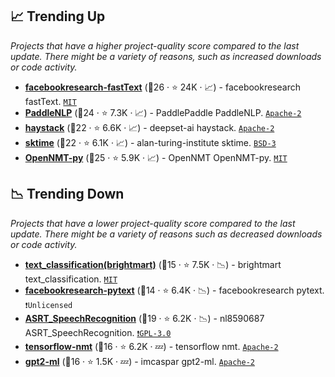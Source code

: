 ## 📈 Trending Up

_Projects that have a higher project-quality score compared to the last update. There might be a variety of reasons, such as increased downloads or code activity._

- <b><a href="https://github.com/facebookresearch/fastText">facebookresearch-fastText</a></b> (🥇26 ·  ⭐ 24K · 📈) - facebookresearch fastText. <code><a href="http://bit.ly/34MBwT8">MIT</a></code>
- <b><a href="https://github.com/PaddlePaddle/PaddleNLP">PaddleNLP</a></b> (🥈24 ·  ⭐ 7.3K · 📈) - PaddlePaddle PaddleNLP. <code><a href="http://bit.ly/3nYMfla">Apache-2</a></code>
- <b><a href="https://github.com/deepset-ai/haystack">haystack</a></b> (🥈22 ·  ⭐ 6.6K · 📈) - deepset-ai haystack. <code><a href="http://bit.ly/3nYMfla">Apache-2</a></code>
- <b><a href="https://github.com/alan-turing-institute/sktime">sktime</a></b> (🥇22 ·  ⭐ 6.1K · 📈) - alan-turing-institute sktime. <code><a href="http://bit.ly/3aKzpTv">BSD-3</a></code>
- <b><a href="https://github.com/OpenNMT/OpenNMT-py">OpenNMT-py</a></b> (🥇25 ·  ⭐ 5.9K · 📈) - OpenNMT OpenNMT-py. <code><a href="http://bit.ly/34MBwT8">MIT</a></code>

## 📉 Trending Down

_Projects that have a lower project-quality score compared to the last update. There might be a variety of reasons such as decreased downloads or code activity._

- <b><a href="https://github.com/brightmart/text_classification">text_classification(brightmart)</a></b> (🥈15 ·  ⭐ 7.5K · 📉) - brightmart text_classification. <code><a href="http://bit.ly/34MBwT8">MIT</a></code>
- <b><a href="https://github.com/facebookresearch/pytext">facebookresearch-pytext</a></b> (🥉14 ·  ⭐ 6.4K · 📉) - facebookresearch pytext. <code>❗Unlicensed</code>
- <b><a href="https://github.com/nl8590687/ASRT_SpeechRecognition">ASRT_SpeechRecognition</a></b> (🥇19 ·  ⭐ 6.2K · 📉) - nl8590687 ASRT_SpeechRecognition. <code><a href="http://bit.ly/2M0xdwT">❗️GPL-3.0</a></code>
- <b><a href="https://github.com/tensorflow/nmt">tensorflow-nmt</a></b> (🥈16 ·  ⭐ 6.2K · 💤) - tensorflow nmt. <code><a href="http://bit.ly/3nYMfla">Apache-2</a></code>
- <b><a href="https://github.com/imcaspar/gpt2-ml">gpt2-ml</a></b> (🥈16 ·  ⭐ 1.5K · 💤) - imcaspar gpt2-ml. <code><a href="http://bit.ly/3nYMfla">Apache-2</a></code>

